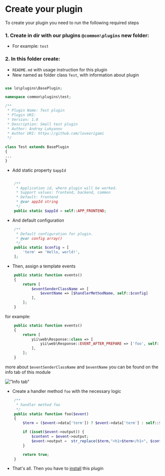 # Create your plugin

To create your plugin you need to run the following required steps

### 1. Create in dir with our plugins `@common\plugins` new folder:
* For example: `test`

### 2. In this folder create:
* `README.md` with usage instruction for this plugin
* New named as folder class `Test`, with information about plugin

```php

use lo\plugins\BasePlugin;

namespace common\plugins\test;

/**
 * Plugin Name: Test plugin
 * Plugin URI:
 * Version: 1.0
 * Description: Small test plugin
 * Author: Andrey Lukyanov
 * Author URI: https://github.com/loveorigami
 */
 
class Test extends BasePlugin
{
...
}

```

* Add static property `$appId`

```php

    /**
     * Application id, where plugin will be worked.
     * Support values: frontend, backend, common
     * Default: frontend
     * @var appId string
     */
    public static $appId = self::APP_FRONTEND;

```

* And default configuration

```php
    /**
     * Default configuration for plugin.
     * @var config array()
     */
    public static $config = [
        'term' => 'Hello, world!',
    ];
```

* Then, assign a template events

```php
    public static function events()
    {
        return [
            $eventSenderClassName => [
                $eventName => [$handlerMethodName, self::$config]
            ],
        ];
    }
```

for example:

```php
    public static function events()
    {
        return [
            yii\web\Response::class => [
                yii\web\Response::EVENT_AFTER_PREPARE => ['foo', self::$config]
            ],
        ];
    }
```
more about `$eventSenderClassName` and `$eventName` you can be found on the info tab of this module

!["Info tab"](img/tab_info.jpg)

* Create a handler method `foo` with the necessary logic

```php
    /**
     * handler method foo
     */
    public static function foo($event)
    {
        $term = ($event->data['term']) ? $event->data['term'] : self::$config['term'];

        if (isset($event->output)) {
            $content = $event->output;
            $event->output =  str_replace($term,"<h1>$term</h1>", $content);
        }

        return true;
    }
```

* That's all. Then you have to [install](install_plugin.md) this plugin